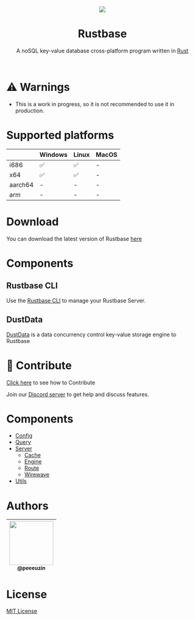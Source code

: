 <div align="center">

<img src="https://github.com/rustbase.png?size=115">
    
<h1>
Rustbase
</h1>

A noSQL key-value database cross-platform program written in [Rust](https://www.rust-lang.org/)

</div>

<br />

# ⚠️ Warnings

-   This is a work in progress, so it is not recommended to use it in production.

# Supported platforms

|         | Windows | Linux | MacOS |
| ------- | ------- | ----- | ----- |
| i686    | ✅       | ✅     | -     |
| x64     | ✅       | ✅     | -     |
| aarch64 | -       | -     | -     |
| arm     | -       | -     | -     |

# Download

You can download the latest version of Rustbase [here](https://github.com/rustbase/rustbase/releases)

# Components
## Rustbase CLI
Use the [Rustbase CLI](https://github.com/rustbase/rustbase-cli) to manage your Rustbase Server.

## DustData
[DustData](https://github.com/rustbase/dustdata) is a data concurrency control key-value storage engine to Rustbase

# 🔗 Contribute

[Click here](./CONTRIBUTING.md) to see how to Contribute

Join our [Discord server](https://discord.gg/m5ZzWPumbd) to get help and discuss features.

# Components

-   [Config](./src/config/)
-   [Query](./src/query/)
-   [Server](./src/server/)
    -   [Cache](./src/server/cache/)
    -   [Engine](./src/server/engine/)
    -   [Route](./src/server/route/)
    -   [Wirewave](./src/server/wirewave/)
-   [Utils](./src/utils/)

# Authors

<div align="center">

| [<img src="https://github.com/peeeuzin.png?size=115" width=115><br><sub>@peeeuzin</sub>](https://github.com/peeeuzin) |
| :-------------------------------------------------------------------------------------------------------------------: |

</div>

# License

[MIT License](./LICENSE)
